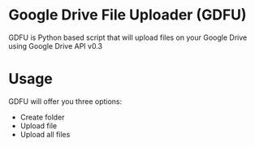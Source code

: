 # Google Drive File Uploader (GDFU)
GDFU is Python based script that will upload files on your Google Drive using Google Drive API v0.3

# Usage
GDFU will offer you three options:
- Create folder
- Upload file
- Upload all files